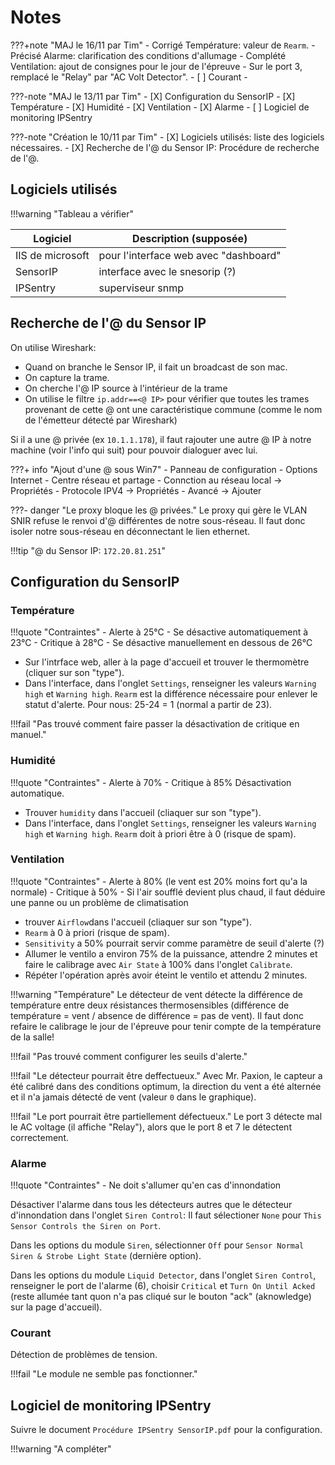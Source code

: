 # Notes

???+note "MAJ le 16/11 par Tim"
      - Corrigé Température: valeur de `Rearm`.
      - Précisé Alarme: clarification des conditions d'allumage
      - Complété Ventilation: ajout de consignes pour le jour de l'épreuve
      - Sur le port 3, remplacé le "Relay" par "AC Volt Detector".
      - [ ] Courant
      - 

???-note "MAJ le 13/11 par Tim"
      - [X] Configuration du SensorIP
           - [X] Température
           - [X] Humidité
           - [X] Ventilation
           - [X] Alarme
      - [ ] Logiciel de monitoring IPSentry

???-note "Création le 10/11 par Tim"
     - [X] Logiciels utilisés: liste des logiciels nécessaires.
     - [X] Recherche de l'@ du Sensor IP: Procédure de recherche de l'@.

## Logiciels utilisés

!!!warning "Tableau a vérifier"

| Logiciel         | Description (supposée)                |
| ---------------- | ------------------------------------- |
| IIS de microsoft | pour l'interface web avec "dashboard" |
| SensorIP         | interface avec le snesorip (?)        |
| IPSentry         | superviseur snmp                      |

## Recherche de l'@ du Sensor IP

On utilise Wireshark:

 - Quand on branche le Sensor IP, il fait un broadcast de son mac.
 - On capture la trame.
 - On cherche l'@ IP source à l'intérieur de la trame
 - On utilise le filtre `ip.addr==<@ IP>` pour vérifier que toutes les trames provenant de cette @ ont une caractéristique commune (comme le nom de l'émetteur détecté par Wireshark)

 Si il a une @ privée (ex `10.1.1.178`), il faut rajouter une autre @ IP à notre machine (voir l'info qui suit) pour pouvoir dialoguer avec lui.

???+ info "Ajout d'une @ sous Win7"
     - Panneau de configuration
     - Options Internet
     - Centre réseau et partage
     - Connction au réseau local -> Propriétés
     - Protocole IPV4 -> Propriétés 
     - Avancé -> Ajouter

???- danger "Le proxy bloque les @ privées."
    Le proxy qui gère le VLAN SNIR refuse le renvoi d'@ différentes de notre sous-réseau.
    Il faut donc isoler notre sous-réseau en déconnectant le lien ethernet.

!!!tip "@ du Sensor IP: `172.20.81.251`"

## Configuration du SensorIP

### Température

!!!quote "Contraintes"
     - Alerte à 25°C
         - Se désactive automatiquement à 23°C
     - Critique à 28°C
         - Se désactive manuellement en dessous de 26°C

 - Sur l'intrface web, aller à la page d'accueil et trouver le thermomètre (cliquer sur son "type").
 - Dans l'interface, dans l'onglet `Settings`, renseigner les valeurs `Warning high` et `Warning high`. `Rearm` est la différence nécessaire pour enlever le statut d'alerte. Pour nous: 25-24 = 1 (normal a partir de 23).

!!!fail "Pas trouvé comment faire passer la désactivation de critique en manuel."

### Humidité

!!!quote "Contraintes"
     - Alerte à 70%
     - Critique à 85%
    Désactivation automatique.

 - Trouver `humidity` dans l'accueil (cliaquer sur son "type").
 - Dans l'interface, dans l'onglet `Settings`, renseigner les valeurs `Warning high` et `Warning high`. `Rearm` doit à priori être à 0 (risque de spam). 

### Ventilation

!!!quote "Contraintes"
     - Alerte à 80% (le vent est 20% moins fort qu'a la normale)
     - Critique à 50%
     - Si l'air soufflé devient plus chaud, il faut déduire une panne ou un problème de climatisation

 - trouver `Airflow`dans l'accueil (cliaquer sur son "type").
 - `Rearm` à 0 à priori (risque de spam).
 - `Sensitivity` a 50% pourrait servir comme paramètre de seuil d'alerte (?)
 - Allumer le ventilo a environ 75% de la puissance, attendre 2 minutes et faire le calibrage avec `Air State` à 100% dans l'onglet `Calibrate`. 
 - Répéter l'opération après avoir éteint le ventilo et attendu 2 minutes. 

!!!warning "Température"
     Le détecteur de vent détecte la différence de température entre deux résistances thermosensibles (différence de température = vent / absence de différence = pas de vent). 
     Il faut donc refaire le calibrage le jour de l'épreuve pour tenir compte de la température de la salle!

!!!fail "Pas trouvé comment configurer les seuils d'alerte."

!!!fail "Le détecteur pourrait être deffectueux."
     Avec Mr. Paxion, le capteur a été calibré dans des conditions optimum, la direction du vent a été alternée et il n'a jamais détecté de vent (valeur `0` dans le graphique).

!!!fail "Le port pourrait être partiellement défectueux."
     Le port 3 détecte mal le AC voltage (il affiche "Relay"), alors que le port 8 et 7 le détectent correctement.

### Alarme

!!!quote "Contraintes"
     - Ne doit s'allumer qu'en cas d'innondation

Désactiver l'alarme dans tous les détecteurs autres que le détecteur d'innondation dans l'onglet `Siren Control`: Il faut sélectioner `None` pour `This Sensor Controls the Siren on Port`.

Dans les options du module `Siren`, sélectionner `Off` pour `Sensor Normal Siren & Strobe Light State` (dernière option).

Dans les options du module `Liquid Detector`, dans l'onglet `Siren Control`, renseigner le port de l'alarme (6), choisir `Critical` et `Turn On Until Acked` (reste allumée tant quon n'a pas cliqué sur le bouton "ack" (aknowledge) sur la page d'accueil).

### Courant

Détection de problèmes de tension.

!!!fail "Le module ne semble pas fonctionner."

## Logiciel de monitoring IPSentry

Suivre le document `Procédure IPSentry SensorIP.pdf` pour la configuration.

!!!warning "A compléter"
